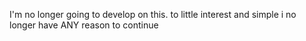 I'm no longer going to develop on this.
to little interest and simple i no longer have ANY reason to continue
